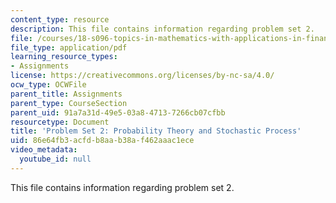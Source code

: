 ```yaml
---
content_type: resource
description: This file contains information regarding problem set 2.
file: /courses/18-s096-topics-in-mathematics-with-applications-in-finance-fall-2013/86e64fb3acfdb8aab38af462aaac1ece_MIT18_S096F13_pset2.pdf
file_type: application/pdf
learning_resource_types:
- Assignments
license: https://creativecommons.org/licenses/by-nc-sa/4.0/
ocw_type: OCWFile
parent_title: Assignments
parent_type: CourseSection
parent_uid: 91a7a31d-49e5-03a8-4713-7266cb07cfbb
resourcetype: Document
title: 'Problem Set 2: Probability Theory and Stochastic Process'
uid: 86e64fb3-acfd-b8aa-b38a-f462aaac1ece
video_metadata:
  youtube_id: null
---
```

This file contains information regarding problem set 2.